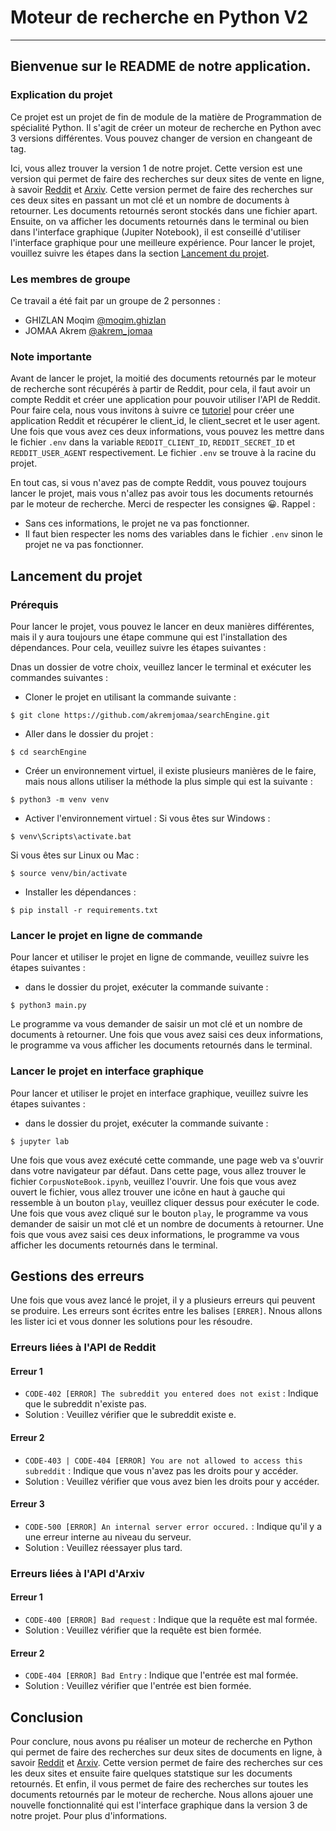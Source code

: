# Moteur de recherche en Python V2

---

## Bienvenue sur le README de notre application.

### Explication du projet

Ce projet est un projet de fin de module de la matière de Programmation de spécialité Python. Il s'agit de créer un moteur de recherche en Python avec 3 versions différentes.
Vous pouvez changer de version en changeant de tag.

Ici, vous allez trouver la version 1 de notre projet. Cette version est une version qui permet de faire des recherches sur deux sites de vente en ligne, à savoir [Reddit](https://www.reddit.com/) et [Arxiv](https://export.arxiv.org/). Cette version permet de faire des recherches sur ces deux sites en passant un mot clé et un nombre de documents à retourner. Les documents retournés seront stockés dans une fichier apart. Ensuite, on va afficher les documents retournés dans le terminal ou bien dans l'interface graphique (Jupiter Notebook), il est conseillé d'utiliser l'interface graphique pour une meilleure expérience. Pour lancer le projet, vouillez suivre les étapes dans la section [Lancement du projet](#lancement-du-projet).

### Les membres de groupe

Ce travail a été fait par un groupe de 2 personnes :

- GHIZLAN Moqim [@moqim.ghizlan](https://gitlab.com/moqim.ghizlan)
- JOMAA Akrem [@akrem_jomaa](https://gitlab.com/akrem_jomaa.ghizlan)

### Note importante

Avant de lancer le projet, la moitié des documents retournés par le moteur de recherche sont récupérés à partir de Reddit, pour cela, il faut avoir un compte Reddit et créer une application pour pouvoir utiliser l'API de Reddit. Pour faire cela, nous vous invitons à suivre ce [tutoriel](https://towardsdatascience.com/how-to-use-the-reddit-api-in-python-5e05ddfd1e5c) pour créer une application Reddit et récupérer le client_id, le client_secret et le user agent. Une fois que vous avez ces deux informations, vous pouvez les mettre dans le fichier `.env` dans la variable `REDDIT_CLIENT_ID`, `REDDIT_SECRET_ID` et `REDDIT_USER_AGENT` respectivement. Le fichier `.env` se trouve à la racine du projet.

En tout cas, si vous n'avez pas de compte Reddit, vous pouvez toujours lancer le projet, mais vous n'allez pas avoir tous les documents retournés par le moteur de recherche. Merci de respecter les consignes 😀. Rappel :

- Sans ces informations, le projet ne va pas fonctionner.
- Il faut bien respecter les noms des variables dans le fichier `.env` sinon le projet ne va pas fonctionner.

## Lancement du projet

### Prérequis

Pour lancer le projet, vous pouvez le lancer en deux manières différentes, mais il y aura toujours une étape commune qui est l'installation des dépendances. Pour cela, veuillez suivre les étapes suivantes :

Dnas un dossier de votre choix, veuillez lancer le terminal et exécuter les commandes suivantes :

- Cloner le projet en utilisant la commande suivante :

```
$ git clone https://github.com/akremjomaa/searchEngine.git
```

- Aller dans le dossier du projet :

```
$ cd searchEngine
```

- Créer un environnement virtuel, il existe plusieurs manières de le faire, mais nous allons utiliser la méthode la plus simple qui est la suivante :

```
$ python3 -m venv venv
```

- Activer l'environnement virtuel :
  Si vous êtes sur Windows :

```
$ venv\Scripts\activate.bat
```

Si vous êtes sur Linux ou Mac :

```
$ source venv/bin/activate
```

- Installer les dépendances :

```
$ pip install -r requirements.txt
```

### Lancer le projet en ligne de commande

Pour lancer et utiliser le projet en ligne de commande, veuillez suivre les étapes suivantes :

- dans le dossier du projet, exécuter la commande suivante :

```
$ python3 main.py
```

Le programme va vous demander de saisir un mot clé et un nombre de documents à retourner. Une fois que vous avez saisi ces deux informations, le programme va vous afficher les documents retournés dans le terminal.

### Lancer le projet en interface graphique

Pour lancer et utiliser le projet en interface graphique, veuillez suivre les étapes suivantes :

- dans le dossier du projet, exécuter la commande suivante :

```
$ jupyter lab
```

Une fois que vous avez exécuté cette commande, une page web va s'ouvrir dans votre navigateur par défaut. Dans cette page, vous allez trouver le fichier `CorpusNoteBook.ipynb`, veuillez l'ouvrir. Une fois que vous avez ouvert le fichier, vous allez trouver une icône en haut à gauche qui ressemble à un bouton `play`, veuillez cliquer dessus pour exécuter le code. Une fois que vous avez cliqué sur le bouton `play`, le programme va vous demander de saisir un mot clé et un nombre de documents à retourner. Une fois que vous avez saisi ces deux informations, le programme va vous afficher les documents retournés dans le terminal.

## Gestions des erreurs

Une fois que vous avez lancé le projet, il y a plusieurs erreurs qui peuvent se produire. Les erreurs sont écrites entre les balises `[ERRER]`. Nnous allons les lister ici et vous donner les solutions pour les résoudre.

### Erreurs liées à l'API de Reddit

#### Erreur 1

- `CODE-402 [ERROR] The subreddit you entered does not exist` : Indique que le subreddit n'existe pas.
- Solution : Veuillez vérifier que le subreddit existe e.

#### Erreur 2

- `CODE-403 | CODE-404 [ERROR] You are not allowed to access this subreddit` : Indique que vous n'avez pas les droits pour y accéder.
- Solution : Veuillez vérifier que vous avez bien les droits pour y accéder.

#### Erreur 3

- `CODE-500 [ERROR] An internal server error occured.` : Indique qu'il y a une erreur interne au niveau du serveur.
- Solution : Veuillez réessayer plus tard.

### Erreurs liées à l'API d'Arxiv

#### Erreur 1

- `CODE-400 [ERROR] Bad request` : Indique que la requête est mal formée.
- Solution : Veuillez vérifier que la requête est bien formée.

#### Erreur 2

- `CODE-404 [ERROR] Bad Entry` : Indique que l'entrée est mal formée.
- Solution : Veuillez vérifier que l'entrée est bien formée.

## Conclusion

Pour conclure, nous avons pu réaliser un moteur de recherche en Python qui permet de faire des recherches sur deux sites de documents en ligne, à savoir [Reddit](https://www.reddit.com/) et [Arxiv](https://export.arxiv.org/). Cette version permet de faire des recherches sur ces les deux sites et ensuite faire quelques statstique sur les documents retournés. Et enfin, il vous permet de faire des recherches sur toutes les documents retournés par le moteur de recherche. Nous allons ajouer une nouvelle fonctionnalité qui est l'interface graphique dans la version 3 de notre projet. Pour plus d'informations.
